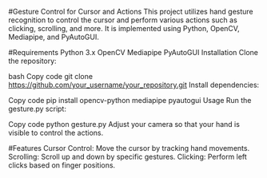 #Gesture Control for Cursor and Actions
This project utilizes hand gesture recognition to control the cursor and perform various actions such as clicking, scrolling, and more. It is implemented using Python, OpenCV, Mediapipe, and PyAutoGUI.

#Requirements
Python 3.x
OpenCV
Mediapipe
PyAutoGUI
Installation
Clone the repository:

bash
Copy code
git clone https://github.com/your_username/your_repository.git
Install dependencies:

Copy code
pip install opencv-python mediapipe pyautogui
Usage
Run the gesture.py script:

Copy code
python gesture.py
Adjust your camera so that your hand is visible to control the actions.

#Features
Cursor Control: Move the cursor by tracking hand movements.
Scrolling: Scroll up and down by specific gestures.
Clicking: Perform left clicks based on finger positions.
